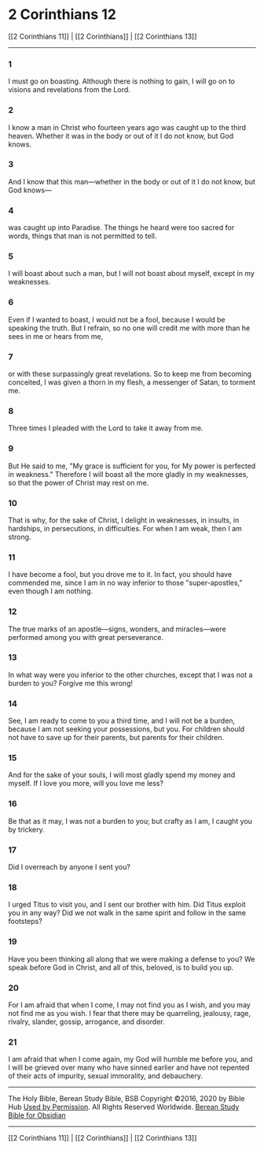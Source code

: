 # 2 Corinthians 12

[[2 Corinthians 11]] | [[2 Corinthians]] | [[2 Corinthians 13]]

---

### 1
I must go on boasting. Although there is nothing to gain, I will go on to visions and revelations from the Lord.

### 2
I know a man in Christ who fourteen years ago was caught up to the third heaven. Whether it was in the body or out of it I do not know, but God knows.

### 3
And I know that this man—whether in the body or out of it I do not know, but God knows—

### 4
was caught up into Paradise. The things he heard were too sacred for words, things that man is not permitted to tell.

### 5
I will boast about such a man, but I will not boast about myself, except in my weaknesses.

### 6
Even if I wanted to boast, I would not be a fool, because I would be speaking the truth. But I refrain, so no one will credit me with more than he sees in me or hears from me,

### 7
or with these surpassingly great revelations. So to keep me from becoming conceited, I was given a thorn in my flesh, a messenger of Satan, to torment me.

### 8
Three times I pleaded with the Lord to take it away from me.

### 9
But He said to me, "My grace is sufficient for you, for My power is perfected in weakness." Therefore I will boast all the more gladly in my weaknesses, so that the power of Christ may rest on me.

### 10
That is why, for the sake of Christ, I delight in weaknesses, in insults, in hardships, in persecutions, in difficulties. For when I am weak, then I am strong.

### 11
I have become a fool, but you drove me to it. In fact, you should have commended me, since I am in no way inferior to those "super-apostles," even though I am nothing.

### 12
The true marks of an apostle—signs, wonders, and miracles—were performed among you with great perseverance.

### 13
In what way were you inferior to the other churches, except that I was not a burden to you? Forgive me this wrong!

### 14
See, I am ready to come to you a third time, and I will not be a burden, because I am not seeking your possessions, but you. For children should not have to save up for their parents, but parents for their children.

### 15
And for the sake of your souls, I will most gladly spend my money and myself. If I love you more, will you love me less?

### 16
Be that as it may, I was not a burden to you; but crafty as I am, I caught you by trickery.

### 17
Did I overreach by anyone I sent you?

### 18
I urged Titus to visit you, and I sent our brother with him. Did Titus exploit you in any way? Did we not walk in the same spirit and follow in the same footsteps?

### 19
Have you been thinking all along that we were making a defense to you? We speak before God in Christ, and all of this, beloved, is to build you up.

### 20
For I am afraid that when I come, I may not find you as I wish, and you may not find me as you wish. I fear that there may be quarreling, jealousy, rage, rivalry, slander, gossip, arrogance, and disorder.

### 21
I am afraid that when I come again, my God will humble me before you, and I will be grieved over many who have sinned earlier and have not repented of their acts of impurity, sexual immorality, and debauchery.

---

The Holy Bible, Berean Study Bible, BSB
Copyright ©2016, 2020 by Bible Hub
[Used by Permission](https://berean.bible/terms.htm). All Rights Reserved Worldwide.
[Berean Study Bible for Obsidian](https://github.com/gapmiss/berean-study-bible-for-obsidian)

---

[[2 Corinthians 11]] | [[2 Corinthians]] | [[2 Corinthians 13]]

